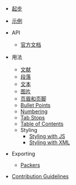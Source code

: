 * [起步](/)

* [示例](examples.md)

* API

    * [官方文档](https://docx.js.org/api/)

* 用法

	* [文献](usage/document.md)
	* [段落](usage/paragraph.md)
	* [文本](usage/text.md)
	* [图片](usage/images.md)
	* [页眉和页脚](usage/headers-and-footers.md)
	* [Bullet Points](usage/bullet-points.md)
    * [Numbering](usage/numbering.md)
	* [Tab Stops](usage/tab-stops.md)
    * [Table of Contents](usage/table-of-contents.md)
	* Styling
        * [Styling with JS](usage/styling-with-js.md)
        * [Styling with XML](usage/styling-with-xml.md)
* Exporting

    * [Packers](usage/packers.md)

* [Contribution Guidelines](contribution-guidelines.md)

